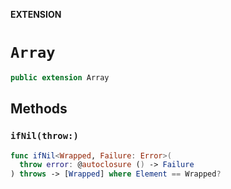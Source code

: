 **EXTENSION**

# `Array`
```swift
public extension Array
```

## Methods
### `ifNil(throw:)`

```swift
func ifNil<Wrapped, Failure: Error>(
  throw error: @autoclosure () -> Failure
) throws -> [Wrapped] where Element == Wrapped?
```
